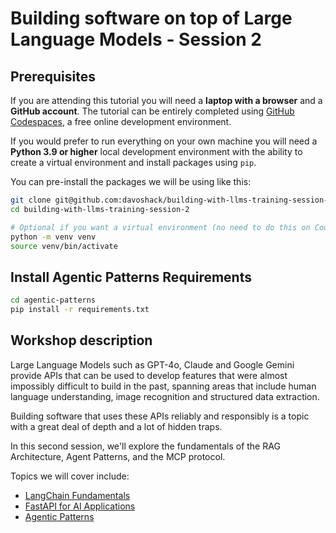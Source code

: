 # Building software on top of Large Language Models - Session 2

## Prerequisites

If you are attending this tutorial you will need a **laptop with a browser** and a **GitHub account**. The tutorial can be entirely completed using [GitHub Codespaces](https://github.com/features/codespaces), a free online development environment.

If you would prefer to run everything on your own machine you will need a **Python 3.9 or higher** local development environment with the ability to create a virtual environment and install packages using `pip`.

You can pre-install the packages we will be using like this:

```bash
git clone git@github.com:davoshack/building-with-llms-training-session-2.git
cd building-with-llms-training-session-2

# Optional if you want a virtual environment (no need to do this on Codespaces):
python -m venv venv
source venv/bin/activate
```

## Install Agentic Patterns Requirements
```sh
cd agentic-patterns
pip install -r requirements.txt

```

## Workshop description

Large Language Models such as GPT-4o, Claude and Google Gemini provide APIs that can be used to develop features that were almost impossibly difficult to build in the past, spanning areas that include human language understanding, image recognition and structured data extraction.

Building software that uses these APIs reliably and responsibly is a topic with a great deal of depth and a lot of hidden traps.

In this second session, we'll explore the fundamentals of the RAG Architecture, Agent Patterns, and the MCP protocol. 

Topics we will cover include:

* [LangChain Fundamentals](docs/langchain-fundamentals/README.md)
* [FastAPI for AI Applications](docs/fastapi-for-ai-applications//README.md)
* [Agentic Patterns](docs/agentic-patterns/README.md)



